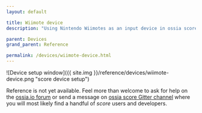 ```yaml
---
layout: default

title: Wiimote device
description: "Using Nintendo Wiimotes as an input device in ossia score"

parent: Devices
grand_parent: Reference

permalink: /devices/wiimote-device.html
---
```


![Device setup window]({{ site.img }}/reference/devices/wiimote-device.png "score device setup")

Reference is not yet available. Feel more than welcome to ask for help on the [ossia.io forum](https://forum.ossia.io) or send a message on [ossia score Gitter channel](https://gitter.im/ossia/score) where you will most likely find a handful of *score* users and developers.